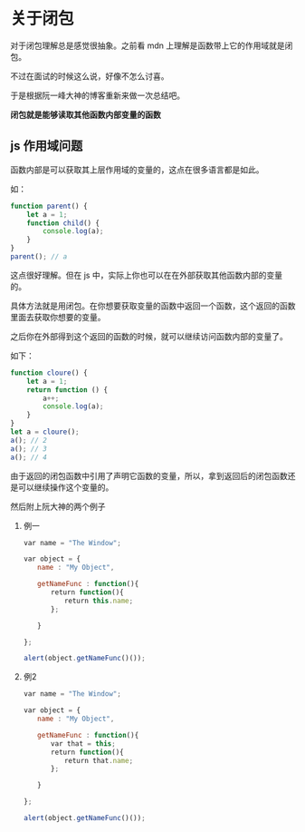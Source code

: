 # 关于闭包

对于闭包理解总是感觉很抽象。之前看 mdn 上理解是函数带上它的作用域就是闭包。       

不过在面试的时候这么说，好像不怎么讨喜。       

于是根据阮一峰大神的博客重新来做一次总结吧。        

**闭包就是能够读取其他函数内部变量的函数**       

## js 作用域问题

函数内部是可以获取其上层作用域的变量的，这点在很多语言都是如此。       

如：     

```js
function parent() {
    let a = 1;
    function child() {
        console.log(a);
    }
}
parent(); // a
```     

这点很好理解。但在 js 中，实际上你也可以在在外部获取其他函数内部的变量的。       

具体方法就是用闭包。在你想要获取变量的函数中返回一个函数，这个返回的函数里面去获取你想要的变量。     

之后你在外部得到这个返回的函数的时候，就可以继续访问函数内部的变量了。     

如下：     

```js
function cloure() {
    let a = 1;
    return function () {
        a++;
        console.log(a);
    }
}
let a = cloure();
a(); // 2
a(); // 3
a(); // 4
```     

由于返回的闭包函数中引用了声明它函数的变量，所以，拿到返回后的闭包函数还是可以继续操作这个变量的。      

然后附上阮大神的两个例子      

1. 例一      

```js
　　var name = "The Window";

　　var object = {
　　　　name : "My Object",

　　　　getNameFunc : function(){
　　　　　　return function(){
　　　　　　　　return this.name;
　　　　　　};

　　　　}

　　};

　　alert(object.getNameFunc()());
```       

2. 例2      

```js
　　var name = "The Window";

　　var object = {
　　　　name : "My Object",

　　　　getNameFunc : function(){
　　　　　　var that = this;
　　　　　　return function(){
　　　　　　　　return that.name;
　　　　　　};

　　　　}

　　};

　　alert(object.getNameFunc()());
```